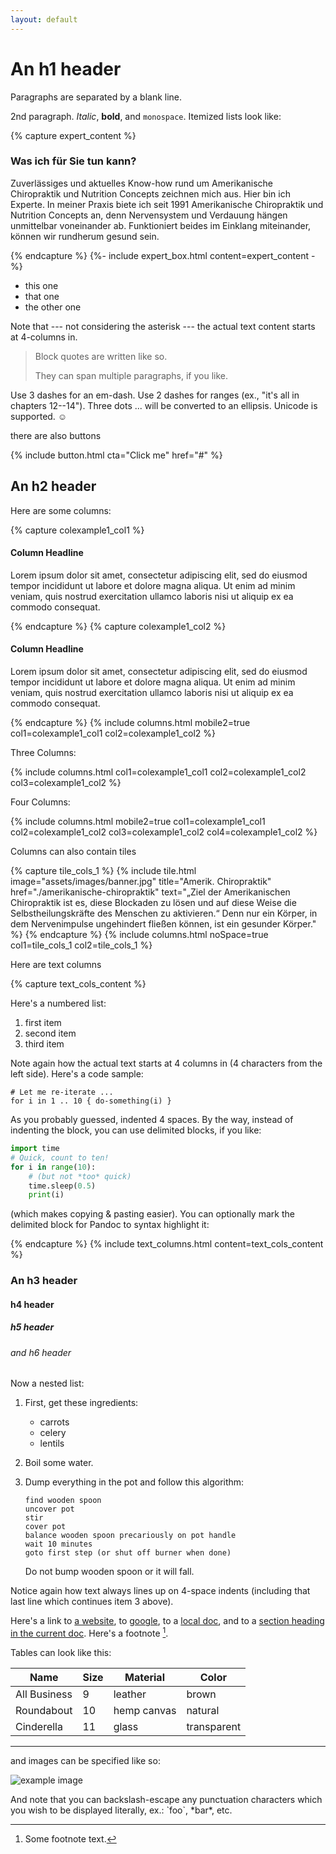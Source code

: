 ```yaml
---
layout: default
---
```


# An h1 header

Paragraphs are separated by a blank line.

2nd paragraph. _Italic_, **bold**, and `monospace`. Itemized lists
look like:

{% capture expert_content %}

### Was ich für Sie tun kann?

Zuverlässiges und aktuelles Know-how rund um Amerikanische Chiropraktik und Nutrition Concepts zeichnen mich aus. Hier bin ich Experte. In meiner Praxis biete ich seit 1991 Amerikanische Chiropraktik und Nutrition Concepts an, denn Nervensystem und Verdauung hängen unmittelbar voneinander ab. Funktioniert beides im Einklang miteinander, können wir rundherum gesund sein.

{% endcapture %}
{%- include expert_box.html content=expert_content -%}

- this one
- that one
- the other one

Note that --- not considering the asterisk --- the actual text
content starts at 4-columns in.

> Block quotes are
> written like so.
>
> They can span multiple paragraphs,
> if you like.

Use 3 dashes for an em-dash. Use 2 dashes for ranges (ex., "it's all
in chapters 12--14"). Three dots ... will be converted to an ellipsis.
Unicode is supported. ☺

there are also buttons

{% include button.html cta="Click me" href="#" %}

## An h2 header

Here are some columns:

{% capture colexample1_col1 %}

#### Column Headline

Lorem ipsum dolor sit amet, consectetur adipiscing elit, sed do eiusmod tempor incididunt ut labore et dolore magna aliqua. Ut enim ad minim veniam, quis nostrud exercitation ullamco laboris nisi ut aliquip ex ea commodo consequat.

{% endcapture %}
{% capture colexample1_col2 %}

#### Column Headline

Lorem ipsum dolor sit amet, consectetur adipiscing elit, sed do eiusmod tempor incididunt ut labore et dolore magna aliqua. Ut enim ad minim veniam, quis nostrud exercitation ullamco laboris nisi ut aliquip ex ea commodo consequat.

{% endcapture %}
{% include columns.html mobile2=true col1=colexample1_col1 col2=colexample1_col2 %}

Three Columns:  

{% include columns.html col1=colexample1_col1 col2=colexample1_col2 col3=colexample1_col2 %}

Four Columns:

{% include columns.html mobile2=true col1=colexample1_col1 col2=colexample1_col2 col3=colexample1_col2 col4=colexample1_col2 %}

Columns can also contain tiles

{% capture tile_cols_1 %}
{% include tile.html
  image="assets/images/banner.jpg"
  title="Amerik. Chiropraktik"
  href="./amerikanische-chiropraktik"
  text="„Ziel der Amerikanischen Chiropraktik ist es, diese Blockaden zu lösen und auf diese Weise die Selbstheilungskräfte des Menschen zu aktivieren.“
Denn nur ein Körper, in dem Nervenimpulse ungehindert fließen können, ist ein gesunder Körper."
%}
{% endcapture %}
{% include columns.html noSpace=true col1=tile_cols_1 col2=tile_cols_1 %}


Here are text columns

{% capture text_cols_content %}

Here's a numbered list:

1.  first item
2.  second item
3.  third item

Note again how the actual text starts at 4 columns in (4 characters
from the left side). Here's a code sample:

    # Let me re-iterate ...
    for i in 1 .. 10 { do-something(i) }

As you probably guessed, indented 4 spaces. By the way, instead of
indenting the block, you can use delimited blocks, if you like:

```python
import time
# Quick, count to ten!
for i in range(10):
    # (but not *too* quick)
    time.sleep(0.5)
    print(i)
```

(which makes copying & pasting easier). You can optionally mark the
delimited block for Pandoc to syntax highlight it:

{% endcapture %}
{% include text_columns.html content=text_cols_content %}

### An h3 header

#### h4 header

##### h5 header

###### and h6 header

Now a nested list:

1.  First, get these ingredients:

    - carrots
    - celery
    - lentils

2.  Boil some water.

3.  Dump everything in the pot and follow
    this algorithm:

        find wooden spoon
        uncover pot
        stir
        cover pot
        balance wooden spoon precariously on pot handle
        wait 10 minutes
        goto first step (or shut off burner when done)

    Do not bump wooden spoon or it will fall.

Notice again how text always lines up on 4-space indents (including
that last line which continues item 3 above).

Here's a link to [a website](http://foo.bar), to [google](http://google.com), to a [local
doc](local-doc.html), and to a [section heading in the current
doc](#an-h2-header). Here's a footnote [^1].

[^1]: Some footnote text.

Tables can look like this:

| Name         | Size | Material    | Color       |
| ------------ | ---- | ----------- | ----------- |
| All Business | 9    | leather     | brown       |
| Roundabout   | 10   | hemp canvas | natural     |
| Cinderella   | 11   | glass       | transparent |

---

and images can be specified like so:

![example image](https://placekitten.com/300/300 'An exemplary image')

And note that you can backslash-escape any punctuation characters
which you wish to be displayed literally, ex.: \`foo\`, \*bar\*, etc.

